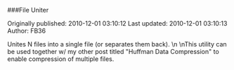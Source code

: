 ###File Uniter

Originally published: 2010-12-01 03:10:12
Last updated: 2010-12-01 03:10:13
Author: FB36 

Unites N files into a single file (or separates them back).\n\nThis utility can be used together w/ my other post titled "Huffman Data Compression" to enable compression of multiple files.